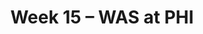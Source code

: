 ---
layout: game
title: Week 15 – WAS at PHI
season: 2002
game_id: 2002_15_WAS_PHI
away_team: WAS
home_team: PHI
---